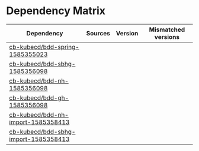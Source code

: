 # Dependency Matrix

Dependency | Sources | Version | Mismatched versions
---------- | ------- | ------- | -------------------
[cb-kubecd/bdd-spring-1585355023](https://github.com/cb-kubecd/bdd-spring-1585355023.git) |  | []() | 
[cb-kubecd/bdd-sbhg-1585356098](https://github.com/cb-kubecd/bdd-sbhg-1585356098.git) |  | []() | 
[cb-kubecd/bdd-nh-1585356098](https://github.com/cb-kubecd/bdd-nh-1585356098.git) |  | []() | 
[cb-kubecd/bdd-gh-1585356098](https://github.com/cb-kubecd/bdd-gh-1585356098.git) |  | []() | 
[cb-kubecd/bdd-nh-import-1585358413](https://github.com/cb-kubecd/bdd-nh-import-1585358413.git) |  | []() | 
[cb-kubecd/bdd-sbhg-import-1585358413](https://github.com/cb-kubecd/bdd-sbhg-import-1585358413.git) |  | []() | 
